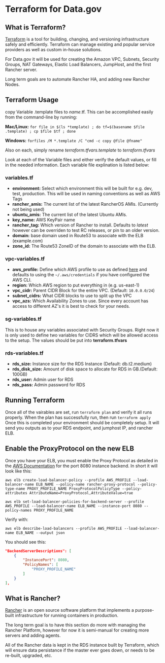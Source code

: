 # Terraform for Data.gov
## What is Terraform?
[Terraform](https://www.terraform.io/intro/) is a tool for building, changing, and versioning infrastructure safely and efficiently. Terraform can manage existing and popular service providers as well as custom in-house solutions.

For Data.gov it will be used for creating the Amazon VPC, Subnets, Security Groups, NAT Gateways, Elastic Load Balancers, JumpHost, and the first Rancher server.

Long term goals are to automate Rancher HA, and adding new Rancher Nodes.

## Terraform Usage
copy Variable .template files to *name*.tf. This can be accomplished easily from the command-line by running:

__Mac/Linux:__ `for file in $(ls *template) ; do tf=$(basename $file .template) ; cp $file $tf ; done`

__Windows:__ `forfiles /M *.template /C "cmd -c copy @file @fname"`

Also on each, simply rename _terraform.tfvars.template_ to _terraform.tfvars_


Look at each of the Variable files and either verify the default values, or fill in the needed information.
Each variable file explination is listed below:
### variables.tf
* __environment:__ Select which environment this will be built for e.g. dev, test, production.  This will be used in naming conventions as well as AWS Tags
* __rancher_amis:__ The current list of the latest RancherOS AMIs.  (Currently not being used)
* __ubuntu_amis:__ The current list of the latest Ubuntu AMIs.
* __key_name:__ AWS KeyPair name
* __rancher_tag:__ Which version of Rancher to install.  Defaults to _latest_ however can be overriden to test RC releases, or pin to an older version.
* __domain:__ base domain used in Route53 to associate with the ELB (example.com)
* __zone_id:__ The Route53 ZoneID of the domain to associate with the ELB.

### vpc-variables.tf
* __aws_profile:__ Define which AWS profile to use as defined [here](https://www.terraform.io/docs/providers/aws/index.html) and defaults to using the `~/.aws/credentials` if you have configured the AWS CLI.
* __region:__ Which AWS region to put everything in (e.g. us-east-1)
* __vpc_cidr:__ Parent CIDR Block for the entire VPC. (Default: `10.0.0.0/24`)
* __subnet_cidrs:__ What CIDR blocks to use to split up the VPC
* __vpc_azs:__ Which Availability Zones to use.  Since every account has access to different AZ's it is best to check for your needs.

### sg-variables.tf
This is to house any variables associated with Security Groups. Right now it is only used to define two variables for CIDRS which will be allowed access to the setup.  The values should be put into __terraform.tfvars__

### rds-variables.tf
* __rds_size:__ Instance size for the RDS Instance (Default: db.t2.medium)
* __rds_disk_size:__ Amount of disk space to allocate for RDS in GB.(Default: 100GB)
* __rds_user:__ Admin user for RDS
* __rds_pass:__ Admin password for RDS


## Running Terraform

Once all of the vairables are set, run `terraform plan` and verify it all runs properly.
When the plan has successfully run, then run `terraform apply`
Once this is completed your environment should be completely setup.  It will send you outputs as to your RDS endpoint, and jumphost IP, and rancher ELB.

## Enable the ProxyProtocol on the new ELB
Once you have your ELB, you must enable the Proxy Protocol as detailed in the [AWS Documentation](http://docs.aws.amazon.com/ElasticLoadBalancing/latest/DeveloperGuide/enable-proxy-protocol.html#enable-proxy-protocol-cli) for the port 8080 instance backend.
In short it will look like this:

`aws elb create-load-balancer-policy --profile AWS_PROFILE --load-balancer-name ELB_NAME --policy-name rancher-proxy-protocol --policy-type-name PROXY_PROFILE_NAME ProxyProtocolPolicyType --policy-attributes AttributeName=ProxyProtocol,AttributeValue=true`

`aws elb set-load-balancer-policies-for-backend-server --profile AWS_PROFILE --load-balancer-name ELB_NAME --instance-port 8080 --policy-names PROXY_PROFILE_NAME`

Verify with:

`aws elb describe-load-balancers --profile AWS_PROFILE --load-balancer-name ELB_NAME --output json`

You should see this:

```json
"BackendServerDescriptions": [
    {
        "InstancePort": 8080,
        "PolicyNames": [
            "PROXY_PROFILE_NAME"
        ]
    }
],
```


## What is Rancher?
[Rancher](http://docs.rancher.com/rancher/) is an open source software platform that implements a purpose-built infrastructure for running containers in production.

The long term goal is to have this section do more with managing the Rancher Platform, however for now it is semi-manual for creating more servers and adding agents.

All of the Rancher data is kept in the RDS instance built by Terraform, which will ensure data persistance if the master ever goes down, or needs to be re-built, upgraded, etc.
